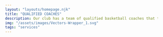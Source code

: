 ```yaml
---
layout: "layouts/homepage.njk"
title: "QUALIFIED COACHES"
description: Our club has a team of qualified basketball coaches that take care of your success.
img: "/assets/images/Vectors-Wrapper_1.svg"
tags: "services"
---
```

